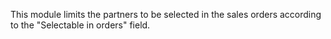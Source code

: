 This module limits the partners to be selected in the sales orders
according to the "Selectable in orders" field.
